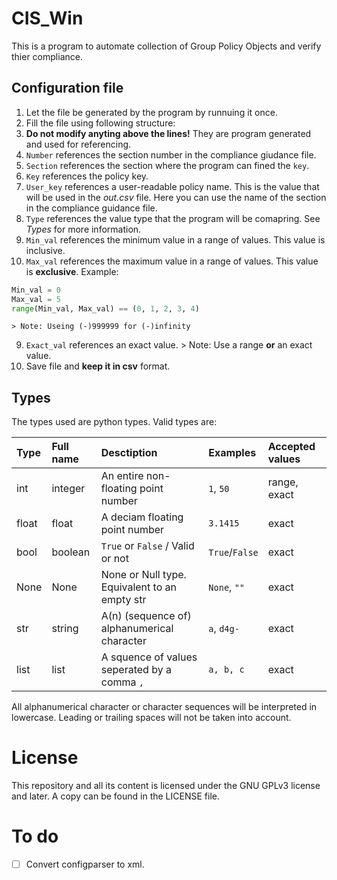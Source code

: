 # CIS_Win
This is a program to automate collection of Group Policy Objects and verify thier compliance.

## Configuration file
1. Let the file be generated by the program by runnuing it once.
2. Fill the file using following structure:
  1. **Do not modify anyting above the lines!** They are program generated and used for referencing.
  2. `Number` references the section number in the compliance giudance file.
  3. `Section` references the section where the program can fined the `key`.
  4. `Key` references the policy key.
  5. `User_key` references a user-readable policy name. This is the value that will be used in the *out.csv* file. Here you can use the name of the section in the compliance guidance file.
  6. `Type` references the value type that the program will be comapring. See *Types* for more information.
  7. `Min_val` references the minimum value in a range of values. This value is inclusive.
  8. `Max_val` references the maximum value in a range of values. This value is **exclusive**.
  Example:
  ```python
  Min_val = 0
  Max_val = 5
  range(Min_val, Max_val) == (0, 1, 2, 3, 4)
  ```
    > Note: Useing (-)999999 for (-)infinity
  9. `Exact_val` references an exact value.
    > Note: Use a range **or** an exact value.
  10. Save file and **keep it in csv** format.

## Types
The types used are python types. Valid types are:

| Type | Full name | Desctiption                         | Examples | Accepted values |
| :--- | :-------- | :---------------------------------- | :------- | :-------------- |
| int  | integer   | An entire non-floating point number | `1`, `50`| range, exact    |
| float| float     | A deciam floating point number      | `3.1415` | exact           |
| bool | boolean   | `True` or `False` / Valid or not    | `True`/`False`| exact      |
| None | None      | None or Null type. Equivalent to an empty str|`None`, `""`| exact|
| str  | string    | A(n) (sequence of) alphanumerical character|`a`, `d4g-`| exact   |
| list | list      | A squence of values seperated by a comma `,`|`a, b, c`| exact    |

All alphanumerical character or character sequences will be interpreted in lowercase. Leading or trailing spaces will not be taken into account.

# License
This repository and all its content is licensed under the GNU GPLv3 license and later.
A copy can be found in the LICENSE file.

# To do
- [ ] Convert configparser to xml.
